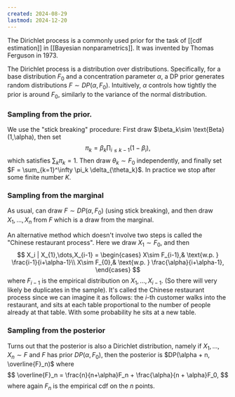 ```yaml
---
created: 2024-08-29
lastmod: 2024-12-20
---
```


The Dirichlet process is a commonly used prior for the task of [[cdf estimation]] in [[Bayesian nonparametrics]]. It was invented by Thomas Ferguson in 1973. 

The Dirichlet process is a distribution over distributions. Specifically, for a base distribution $F_0$ and a concentration parameter $\alpha$, a DP prior generates random distributions $F\sim DP(\alpha,F_0)$. Intuitively, $\alpha$ controls how tightly the prior is around $F_0$, similarly to the variance of the normal distribution. 

### Sampling from the prior.  
We use the "stick breaking" procedure: First draw $\beta_k\sim \text{Beta}(1,\alpha), then set 
$$
\pi_k = \beta_k \prod_{i\leq k-1} (1-\beta_i),
$$
which satisfies $\sum_k \pi_k = 1$. Then draw $\theta_k \sim F_0$ independently, and finally set $F = \sum_{k=1}^\infty \pi_k \delta_{\theta_k}$. In practice we stop after some finite number $K$. 

### Sampling from the marginal 
As usual, can draw $F\sim DP(\alpha,F_0)$ (using stick breaking), and then draw $X_1,\dots,X_n$ from $F$ which is a draw from the marginal. 

An alternative method which doesn't involve two steps is called the "Chinese restaurant process". Here we draw $X_1\sim F_0$, and then 
$$
X_i | X_{1},\dots,X_{i-1} = \begin{cases}
X\sim F_{i-1},& \text{w.p. } \frac{i-1}{i+\alpha-1}\\
X\sim F_{0},& \text{w.p. } \frac{\alpha}{i+\alpha-1},
\end{cases}
$$
where $F_{i-1}$ is the empirical distribution on $X_1,\dots,X_{i-1}$. (So there will very likely be duplicates in the sample). It's called the Chinese restaurant process since we can imagine it as follows: the $i$-th customer walks into the restaurant, and sits at each table proportional to the number of people already at that table. With some probability he sits at a new table. 

### Sampling from the posterior 
Turns out that the posterior is also a Dirichlet distribution, namely if $X_1,\dots,X_n\sim F$ and $F$ has prior $DP(\alpha,F_0)$, then the posterior is $DP(\alpha + n, \overline{F}_n)$ where 
$$
\overline{F}_n = \frac{n}{n+\alpha}F_n + \frac{\alpha}{n + \alpha}F_0,
$$
where again $F_n$ is the empirical cdf on the $n$ points. 
